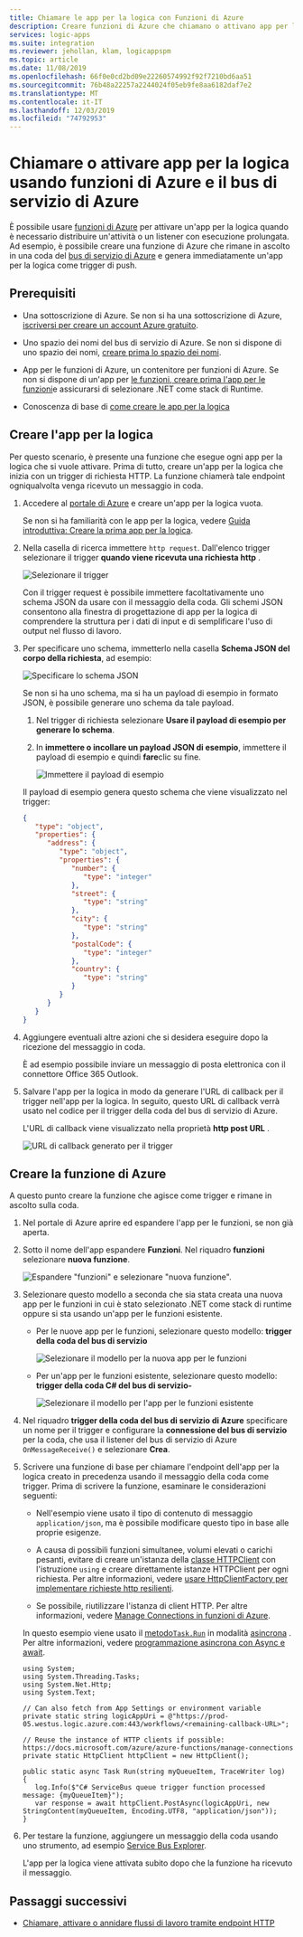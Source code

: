 ```yaml
---
title: Chiamare le app per la logica con Funzioni di Azure
description: Creare funzioni di Azure che chiamano o attivano app per la logica ascoltando il bus di servizio di Azure
services: logic-apps
ms.suite: integration
ms.reviewer: jehollan, klam, logicappspm
ms.topic: article
ms.date: 11/08/2019
ms.openlocfilehash: 66f0e0cd2bd09e22260574992f92f7210bd6aa51
ms.sourcegitcommit: 76b48a22257a2244024f05eb9fe8aa6182daf7e2
ms.translationtype: MT
ms.contentlocale: it-IT
ms.lasthandoff: 12/03/2019
ms.locfileid: "74792953"
---
```

# <a name="call-or-trigger-logic-apps-by-using-azure-functions-and-azure-service-bus"></a>Chiamare o attivare app per la logica usando funzioni di Azure e il bus di servizio di Azure

È possibile usare [funzioni di Azure](../azure-functions/functions-overview.md) per attivare un'app per la logica quando è necessario distribuire un'attività o un listener con esecuzione prolungata. Ad esempio, è possibile creare una funzione di Azure che rimane in ascolto in una coda del [bus di servizio di Azure](../service-bus-messaging/service-bus-messaging-overview.md) e genera immediatamente un'app per la logica come trigger di push.

## <a name="prerequisites"></a>Prerequisiti

* Una sottoscrizione di Azure. Se non si ha una sottoscrizione di Azure, [iscriversi per creare un account Azure gratuito](https://azure.microsoft.com/free/).

* Uno spazio dei nomi del bus di servizio di Azure. Se non si dispone di uno spazio dei nomi, [creare prima lo spazio dei nomi](../service-bus-messaging/service-bus-create-namespace-portal.md).

* App per le funzioni di Azure, un contenitore per funzioni di Azure. Se non si dispone di un'app per [le funzioni, creare prima l'app per le funzioni](../azure-functions/functions-create-first-azure-function.md)e assicurarsi di selezionare .NET come stack di Runtime.

* Conoscenza di base di [come creare le app per la logica](../logic-apps/quickstart-create-first-logic-app-workflow.md)

## <a name="create-logic-app"></a>Creare l'app per la logica

Per questo scenario, è presente una funzione che esegue ogni app per la logica che si vuole attivare. Prima di tutto, creare un'app per la logica che inizia con un trigger di richiesta HTTP. La funzione chiamerà tale endpoint ogniqualvolta venga ricevuto un messaggio in coda.

1. Accedere al [portale di Azure](https://portal.azure.com) e creare un'app per la logica vuota.

   Se non si ha familiarità con le app per la logica, vedere [Guida introduttiva: Creare la prima app per la logica](../logic-apps/quickstart-create-first-logic-app-workflow.md).

1. Nella casella di ricerca immettere `http request`. Dall'elenco trigger selezionare il trigger **quando viene ricevuta una richiesta http** .

   ![Selezionare il trigger](./media/logic-apps-scenario-function-sb-trigger/when-http-request-received-trigger.png)

   Con il trigger request è possibile immettere facoltativamente uno schema JSON da usare con il messaggio della coda. Gli schemi JSON consentono alla finestra di progettazione di app per la logica di comprendere la struttura per i dati di input e di semplificare l'uso di output nel flusso di lavoro.

1. Per specificare uno schema, immetterlo nella casella **Schema JSON del corpo della richiesta**, ad esempio:

   ![Specificare lo schema JSON](./media/logic-apps-scenario-function-sb-trigger/when-http-request-received-trigger-schema.png)

   Se non si ha uno schema, ma si ha un payload di esempio in formato JSON, è possibile generare uno schema da tale payload.

   1. Nel trigger di richiesta selezionare **Usare il payload di esempio per generare lo schema**.

   1. In **immettere o incollare un payload JSON di esempio**, immettere il payload di esempio e quindi **fare**clic su fine.

      ![Immettere il payload di esempio](./media/logic-apps-scenario-function-sb-trigger/enter-sample-payload.png)

   Il payload di esempio genera questo schema che viene visualizzato nel trigger:

   ```json
   {
      "type": "object",
      "properties": {
         "address": {
            "type": "object",
            "properties": {
               "number": {
                  "type": "integer"
               },
               "street": {
                  "type": "string"
               },
               "city": {
                  "type": "string"
               },
               "postalCode": {
                  "type": "integer"
               },
               "country": {
                  "type": "string"
               }
            }
         }
      }
   }
   ```

1. Aggiungere eventuali altre azioni che si desidera eseguire dopo la ricezione del messaggio in coda.

   È ad esempio possibile inviare un messaggio di posta elettronica con il connettore Office 365 Outlook.

1. Salvare l'app per la logica in modo da generare l'URL di callback per il trigger nell'app per la logica. In seguito, questo URL di callback verrà usato nel codice per il trigger della coda del bus di servizio di Azure.

   L'URL di callback viene visualizzato nella proprietà **http post URL** .

   ![URL di callback generato per il trigger](./media/logic-apps-scenario-function-sb-trigger/callback-URL-for-trigger.png)

## <a name="create-azure-function"></a>Creare la funzione di Azure

A questo punto creare la funzione che agisce come trigger e rimane in ascolto sulla coda.

1. Nel portale di Azure aprire ed espandere l'app per le funzioni, se non già aperta. 

1. Sotto il nome dell'app espandere **Funzioni**. Nel riquadro **funzioni** selezionare **nuova funzione**.

   ![Espandere "funzioni" e selezionare "nuova funzione".](./media/logic-apps-scenario-function-sb-trigger/add-new-function-to-function-app.png)

1. Selezionare questo modello a seconda che sia stata creata una nuova app per le funzioni in cui è stato selezionato .NET come stack di runtime oppure si sta usando un'app per le funzioni esistente.

   * Per le nuove app per le funzioni, selezionare questo modello: **trigger della coda del bus di servizio**

     ![Selezionare il modello per la nuova app per le funzioni](./media/logic-apps-scenario-function-sb-trigger/current-add-queue-trigger-template.png)

   * Per un'app per le funzioni esistente, selezionare questo modello: **trigger della coda C# del bus di servizio-**

     ![Selezionare il modello per l'app per le funzioni esistente](./media/logic-apps-scenario-function-sb-trigger/legacy-add-queue-trigger-template.png)

1. Nel riquadro **trigger della coda del bus di servizio di Azure** specificare un nome per il trigger e configurare la **connessione del bus di servizio** per la coda, che usa il listener del bus di servizio di Azure `OnMessageReceive()` e selezionare **Crea**.

1. Scrivere una funzione di base per chiamare l'endpoint dell'app per la logica creato in precedenza usando il messaggio della coda come trigger. Prima di scrivere la funzione, esaminare le considerazioni seguenti:

   * Nell'esempio viene usato il tipo di contenuto di messaggio `application/json`, ma è possibile modificare questo tipo in base alle proprie esigenze.
   
   * A causa di possibili funzioni simultanee, volumi elevati o carichi pesanti, evitare di creare un'istanza della [classe HTTPClient](https://docs.microsoft.com/dotnet/api/system.net.http.httpclient) con l'istruzione `using` e creare direttamente istanze HTTPClient per ogni richiesta. Per altre informazioni, vedere [usare HttpClientFactory per implementare richieste http resilienti](https://docs.microsoft.com/dotnet/architecture/microservices/implement-resilient-applications/use-httpclientfactory-to-implement-resilient-http-requests#issues-with-the-original-httpclient-class-available-in-net-core).
   
   * Se possibile, riutilizzare l'istanza di client HTTP. Per altre informazioni, vedere [Manage Connections in funzioni di Azure](../azure-functions/manage-connections.md).

   In questo esempio viene usato il [metodo`Task.Run`](https://docs.microsoft.com/dotnet/api/system.threading.tasks.task.run) in modalità [asincrona](https://docs.microsoft.com/dotnet/csharp/language-reference/keywords/async) . Per altre informazioni, vedere [programmazione asincrona con Async e await](https://docs.microsoft.com/dotnet/csharp/programming-guide/concepts/async/).

   ```CSharp
   using System;
   using System.Threading.Tasks;
   using System.Net.Http;
   using System.Text;

   // Can also fetch from App Settings or environment variable
   private static string logicAppUri = @"https://prod-05.westus.logic.azure.com:443/workflows/<remaining-callback-URL>";

   // Reuse the instance of HTTP clients if possible: https://docs.microsoft.com/azure/azure-functions/manage-connections
   private static HttpClient httpClient = new HttpClient();

   public static async Task Run(string myQueueItem, TraceWriter log) 
   {
      log.Info($"C# ServiceBus queue trigger function processed message: {myQueueItem}");
      var response = await httpClient.PostAsync(logicAppUri, new StringContent(myQueueItem, Encoding.UTF8, "application/json")); 
   }
   ```

1. Per testare la funzione, aggiungere un messaggio della coda usando uno strumento, ad esempio [Service Bus Explorer](https://github.com/paolosalvatori/ServiceBusExplorer).

   L'app per la logica viene attivata subito dopo che la funzione ha ricevuto il messaggio.

## <a name="next-steps"></a>Passaggi successivi

* [Chiamare, attivare o annidare flussi di lavoro tramite endpoint HTTP](../logic-apps/logic-apps-http-endpoint.md)
